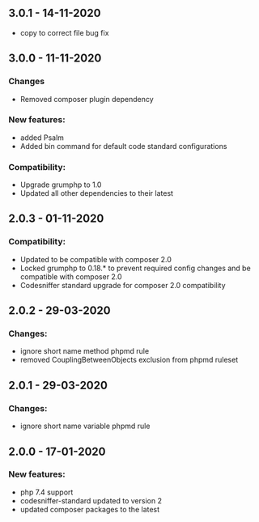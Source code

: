 ## 3.0.1 - 14-11-2020
 - copy to correct file bug fix

## 3.0.0 - 11-11-2020

### Changes
 - Removed composer plugin dependency
 
### New features:
 - added Psalm
 - Added bin command for default code standard configurations
 
### Compatibility:
 - Upgrade grumphp to 1.0
 - Updated all other dependencies to their latest

## 2.0.3 - 01-11-2020

### Compatibility:
 - Updated to be compatible with composer 2.0
 - Locked grumphp to 0.18.* to prevent required config changes and be compatible with composer 2.0
 - Codesniffer standard upgrade for composer 2.0 compatibility

## 2.0.2 - 29-03-2020

### Changes:
 - ignore short name method phpmd rule
 - removed CouplingBetweenObjects exclusion from phpmd ruleset
 
## 2.0.1 - 29-03-2020

### Changes:
 - ignore short name variable phpmd rule
 
## 2.0.0 - 17-01-2020

### New features:
 - php 7.4 support
 - codesniffer-standard updated to version 2
 - updated composer packages to the latest
